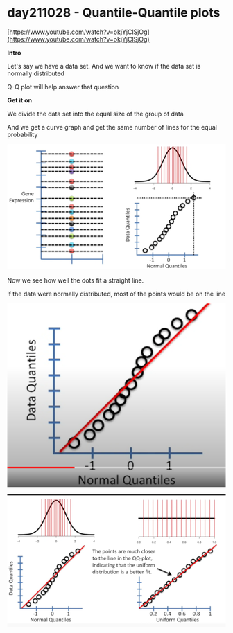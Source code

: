 # day211028 - Quantile-Quantile plots

[https://www.youtube.com/watch?v=okjYjClSjOg](https://www.youtube.com/watch?v=okjYjClSjOg) 

**Intro**

Let's say we have a data set. And we want to know if the data set is normally distributed

Q-Q plot will help answer that question

**Get it on**

We divide the data set into the equal size of the group of data

And we get a curve graph and get the same number of lines for the equal probability  

![Untitled](day211028%20-%20Quantile-Quantile%20plots%20ff6e20afcfda40609dcb10f565eadcf1/Untitled.png)

Now we see how well the dots fit a straight line.

if the data were normally distributed, most of the points would be on the line

![Untitled](day211028%20-%20Quantile-Quantile%20plots%20ff6e20afcfda40609dcb10f565eadcf1/Untitled%201.png)

![Untitled](day211028%20-%20Quantile-Quantile%20plots%20ff6e20afcfda40609dcb10f565eadcf1/Untitled%202.png)